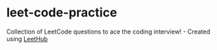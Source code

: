 # leet-code-practice
Collection of LeetCode questions to ace the coding interview! - Created using [LeetHub](https://github.com/QasimWani/LeetHub)
